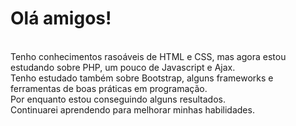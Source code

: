 # Olá amigos!
&nbsp; </br>
Tenho conhecimentos rasoáveis de HTML e CSS, mas agora estou estudando sobre PHP, um pouco de Javascript e Ajax.</br>
Tenho estudado também sobre Bootstrap, alguns frameworks e ferramentas de boas práticas em programação.</br>
Por enquanto estou conseguindo alguns resultados.</br>
Continuarei aprendendo para melhorar minhas habilidades.</br>
